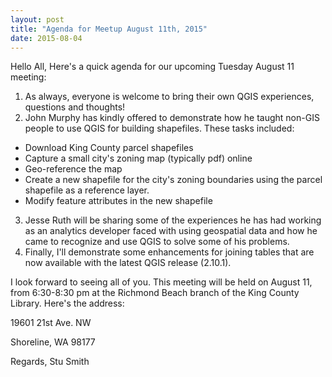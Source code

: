 ```yaml
---
layout: post
title: "Agenda for Meetup August 11th, 2015"
date: 2015-08-04
---
```


Hello All,
Here's a quick agenda for our upcoming Tuesday August 11 meeting:

1.  As always, everyone is welcome to bring their own QGIS experiences, questions and thoughts!
2.  John Murphy has kindly offered to demonstrate how he taught non-GIS people to use QGIS for building shapefiles.  These tasks included:
  - Download King County parcel shapefiles
  - Capture a small city's zoning map (typically pdf) online
  - Geo-reference the map
  - Create a new shapefile for the city's zoning boundaries using the parcel shapefile as a reference layer.
  - Modify feature attributes in the new shapefile
3.  Jesse Ruth will be sharing some of the experiences he has had working as an analytics developer faced with using geospatial data and how he came to recognize and use QGIS to solve some of his problems.
4.  Finally, I'll demonstrate some enhancements for joining tables that are now available with the latest QGIS release (2.10.1).

I look forward to seeing all of you.  This meeting will be held on August 11, from 6:30-8:30 pm at the Richmond Beach branch of the King County Library.  Here's the address:

  19601 21st Ave. NW
  
  Shoreline, WA 98177

Regards, Stu Smith
